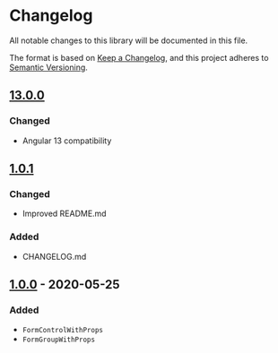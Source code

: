 # Changelog

All notable changes to this library will be documented in this file.

The format is based on [Keep a Changelog](https://keepachangelog.com/en/1.0.0/),
and this project adheres to [Semantic Versioning](https://semver.org/spec/v2.0.0.html).

## [13.0.0]

### Changed

-   Angular 13 compatibility

## [1.0.1]

### Changed

-   Improved README.md

### Added

-   CHANGELOG.md

## [1.0.0] - 2020-05-25

### Added

-   `FormControlWithProps`
-   `FormGroupWithProps`

[13.0.0]: https://www.npmjs.com/package/@kbru/control-props/v/13.0.0
[1.0.1]: https://www.npmjs.com/package/@kbru/control-props/v/1.0.1
[1.0.0]: https://www.npmjs.com/package/@kbru/control-props/v/1.0.0
